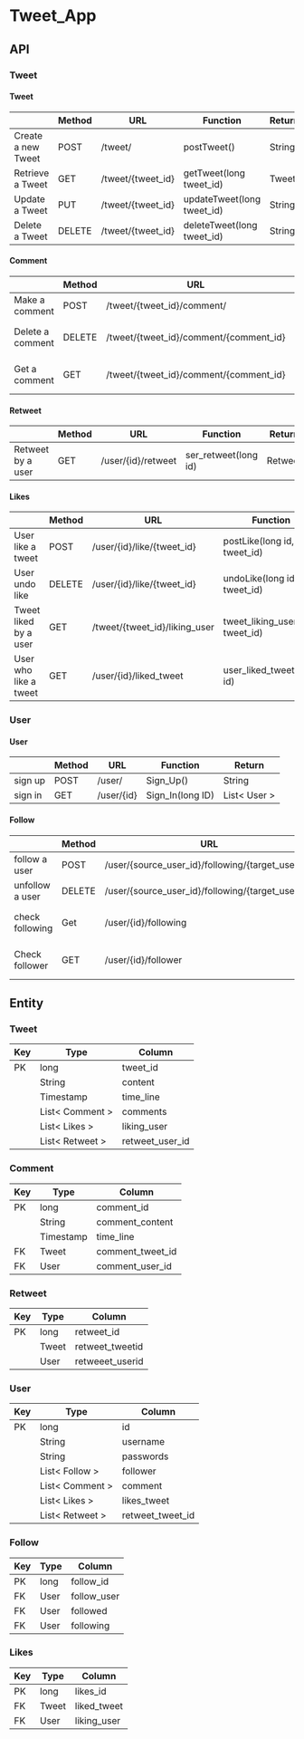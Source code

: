# Tweet_App

## API

### Tweet

#### Tweet

|                    | Method | URL               | Function                   | Return |
|--------------------|--------|-------------------|----------------------------|--------|
| Create a new Tweet | POST   | /tweet/           | postTweet()                | String |
| Retrieve a Tweet   | GET    | /tweet/{tweet_id} | getTweet(long tweet_id)    | Tweet  |
| Update a Tweet     | PUT    | /tweet/{tweet_id} | updateTweet(long tweet_id) | String |
| Delete a Tweet     | DELETE | /tweet/{tweet_id} | deleteTweet(long tweet_id) | String |

#### Comment

|                   | Method | URL                                    | Function                                      | Return          |
|-------------------|--------|----------------------------------------|-----------------------------------------------|-----------------|
| Make a comment    | POST   | /tweet/{tweet_id}/comment/             | postComment(long tweet_id)                    | String          |
| Delete a comment  | DELETE | /tweet/{tweet_id}/comment/{comment_id} | deleteComment(long tweet_id, long comment_id) | String          |
| Get a comment     | GET    | /tweet/{tweet_id}/comment/{comment_id} | getComment(long tweet_id, long comment_id)    | List< Comment > |


#### Retweet

|                   | Method   | URL                | Function             | Return  |
|-------------------|----------|--------------------|----------------------|---------|
| Retweet by a user | GET      | /user/{id}/retweet | ser_retweet(long id) | Retweet |

#### Likes

|                       | Method    | URL                           | Function                         | Return         |
|-----------------------|-----------|-------------------------------|----------------------------------|----------------|
| User like a tweet     | POST      | /user/{id}/like/{tweet_id}    | postLike(long id, long tweet_id) | String         |
| User undo like        | DELETE    | /user/{id}/like/{tweet_id}    | undoLike(long id, long tweet_id) | boolean        |
| Tweet liked by a user | GET       | /tweet/{tweet_id}/liking_user | tweet_liking_user(long tweet_id) | List< Likes >  |
| User who like a tweet | GET       | /user/{id}/liked_tweet        | user_liked_tweet(long id)        | List < Likes > |

### User

#### User

|         | Method | URL        | Function         | Return       |
|---------|--------|------------|------------------|--------------|
| sign up | POST   | /user/     | Sign_Up()        | String       |
| sign in | GET    | /user/{id} | Sign_In(long ID) | List< User > |

#### Follow

|                 | Method | URL                                               | Function                               | Return         |
|-----------------|--------|---------------------------------------------------|----------------------------------------|----------------|
| follow a user   | POST   | /user/{source_user_id}/following/{target_user_id} | follow_user(long id, long target_id)   | String         |
| unfollow a user | DELETE | /user/{source_user_id}/following/{target_user_id} | unfollow_user(long id, long target_id) | boolean        |
| check following | Get    | /user/{id}/following                              | fetch_following(long id)               | List< Follow > |
| Check follower  | GET    | /user/{id}/follower                               | fetch_follower(long id)                | List< Follow > |

## Entity

### Tweet

| Key | Type            | Column          |
|-----|-----------------|-----------------|
| PK  | long            | tweet_id        |
|     | String          | content         |
|     | Timestamp       | time_line       |
|     | List< Comment > | comments        |
|     | List< Likes >   | liking_user     |
|     | List< Retweet > | retweet_user_id |

### Comment

| Key | Type      | Column           |
|-----|-----------|------------------|
| PK  | long      | comment_id       |
|     | String    | comment_content  |
|     | Timestamp | time_line        |
| FK  | Tweet     | comment_tweet_id |
| FK  | User      | comment_user_id  |

### Retweet

| Key | Type  | Column          |
|-----|-------|-----------------|
| PK  | long  | retweet_id      |
|     | Tweet | retweet_tweetid |
|     | User  | retweeet_userid |

### User

| Key | Type            | Column           |
|-----|-----------------|------------------|
| PK  | long            | id               |
|     | String          | username         |
|     | String          | passwords        |
|     | List< Follow >  | follower         |
|     | List< Comment > | comment          |
|     | List< Likes >   | likes_tweet      |
|     | List< Retweet > | retweet_tweet_id |

### Follow

| Key | Type | Column      |
|-----|------|-------------|
| PK  | long | follow_id   |
| FK  | User | follow_user |
| FK  | User | followed    |
| FK  | User | following   |

### Likes

| Key | Type  | Column      |
|-----|-------|-------------|
| PK  | long  | likes_id    |
| FK  | Tweet | liked_tweet |
| FK  | User  | liking_user |
